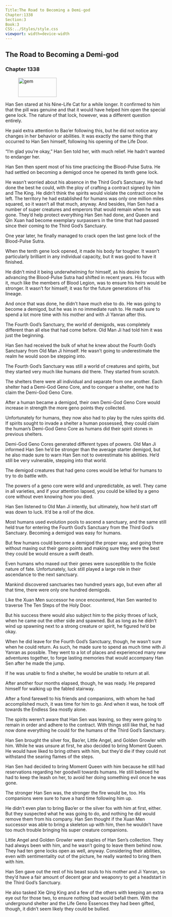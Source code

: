 ```yaml
---
Title:The Road to Becoming a Demi-god 
Chapter:1338 
Section:3 
Book:3 
CSS:../Styles/style.css 
viewport: width=device-width
---
```

  
## The Road to Becoming a Demi-god
### Chapter 1338
  
<figure>
	<img src="../Images/gem.gif" alt="gem" id="gem" width="120" height="60" />
</figure>
  

  
Han Sen stared at his Nine-Life Cat for a while longer. It confirmed to him that the pill was genuine and that it would have helped him open the special gene lock. The nature of that lock, however, was a different question entirely.

He paid extra attention to Bao’er following this, but he did not notice any changes in her behavior or abilities. It was exactly the same thing that occurred to Han Sen himself, following his opening of the Life Door.

“I’m glad you’re okay,” Han Sen told her, with much relief. He hadn’t wanted to endanger her.

Han Sen then spent most of his time practicing the Blood-Pulse Sutra. He had settled on becoming a demigod once he opened its tenth gene lock.

He wasn’t worried about his absence in the Third God’s Sanctuary. He had done the best he could, with the ploy of crafting a contract signed by him and The King. He didn’t think the spirits would violate the contract once he left. The territory he had established for humans was only one million miles squared, so it wasn’t all that much, anyway. And besides, Han Sen had a number of super creatures and emperors that would remain when he was gone. They’d help protect everything Han Sen had done, and Queen and Qin Xuan had become exemplary surpassers in the time that had passed since their coming to the Third God’s Sanctuary.

One year later, he finally managed to crack open the last gene lock of the Blood-Pulse Sutra.

When the tenth gene lock opened, it made his body far tougher. It wasn’t particularly brilliant in any individual capacity, but it was good to have it finished.

He didn’t mind it being underwhelming for himself, as his desire for advancing the Blood-Pulse Sutra had shifted in recent years. His focus with it, much like the members of Blood Legion, was to ensure his heirs would be stronger. It wasn’t for himself; it was for the future generations of his lineage.

And once that was done, he didn’t have much else to do. He was going to become a demigod, but he was in no immediate rush to. He made sure to spend a lot more time with his mother and with Ji Yanran after this.

The Fourth God’s Sanctuary, the world of demigods, was completely different than all else that had come before. Old Man Ji had told him it was just the beginning.

Han Sen had received the bulk of what he knew about the Fourth God’s Sanctuary from Old Man Ji himself. He wasn’t going to underestimate the realm he would soon be stepping into.

The Fourth God’s Sanctuary was still a world of creatures and spirits, but they started very much like humans did there. They started from scratch.

The shelters there were all individual and separate from one another. Each shelter had a Demi-God Geno Core, and to conquer a shelter, one had to claim the Demi-God Geno Core.

After a human became a demigod, their own Demi-God Geno Core would increase in strength the more geno points they collected.

Unfortunately for humans, they now also had to play by the rules spirits did. If spirits sought to invade a shelter a human possessed, they could claim the human’s Demi-God Geno Core as humans did their spirit stones in previous shelters.

Demi-God Geno Cores generated different types of powers. Old Man Ji informed Han Sen he’d be stronger than the average starter demigod, but he also made sure to warn Han Sen not to overestimate his abilities. He’d still be very vulnerable, stepping into that world.

The demigod creatures that had geno cores would be lethal for humans to try to do battle with.

The powers of a geno core were wild and unpredictable, as well. They came in all varieties, and if your attention lapsed, you could be killed by a geno core without even knowing how you died.

Han Sen listened to Old Man Ji intently, but ultimately, how he’d start off was down to luck. It’d be a roll of the dice.

Most humans used evolution pools to ascend a sanctuary, and the same still held true for entering the Fourth God’s Sanctuary from the Third God’s Sanctuary. Becoming a demigod was easy for humans.

But few humans could become a demigod the proper way, and going there without maxing out their geno points and making sure they were the best they could be would ensure a swift death.

Even humans who maxed out their genes were susceptible to the fickle nature of fate. Unfortunately, luck still played a large role in their ascendance to the next sanctuary.

Mankind discovered sanctuaries two hundred years ago, but even after all that time, there were only one hundred demigods.

Like the Xuan Men successor he once encountered, Han Sen wanted to traverse The Ten Steps of the Holy Door.

But his success there would also subject him to the picky throes of luck, when he came out the other side and spawned. But as long as he didn’t wind up spawning next to a strong creature or spirit, he figured he’d be okay.

When he did leave for the Fourth God’s Sanctuary, though, he wasn’t sure when he could return. As such, he made sure to spend as much time with Ji Yanran as possible. They went to a lot of places and experienced many new adventures together, to forge lasting memories that would accompany Han Sen after he made the jump.

If he was unable to find a shelter, he would be unable to return at all.

After another four months elapsed, though, he was ready. He prepared himself for walking up the fabled stairway.

After a fond farewell to his friends and companions, with whom he had accomplished much, it was time for him to go. And when it was, he took off towards the Endless Sea mostly alone.

The spirits weren’t aware that Han Sen was leaving, so they were going to remain in order and adhere to the contract. With things still like that, he had now done everything he could for the humans of the Third God’s Sanctuary.

Han Sen brought the silver fox, Bao’er, Little Angel, and Golden Growler with him. While he was unsure at first, he also decided to bring Moment Queen. He would have liked to bring others with him, but they’d die if they could not withstand the searing flames of the steps.

Han Sen had decided to bring Moment Queen with him because he still had reservations regarding her goodwill towards humans. He still believed he had to keep the leash on her, to avoid her doing something evil once he was gone.

The stronger Han Sen was, the stronger the fire would be, too. His companions were sure to have a hard time following him up.

He didn’t even plan to bring Bao’er or the silver fox with him at first, either. But they suspected what he was going to do, and nothing he did would remove them from his company. Han Sen thought if the Xuan Men successor was able to bring a skeleton up with him, then he wouldn’t have too much trouble bringing his super creature companions.

Little Angel and Golden Growler were staples of Han Sen’s collection. They had always been with him, and he wasn’t going to leave them behind now. They had ten gene locks open as well, anyway. Considering their abilities, even with sentimentality out of the picture, he really wanted to bring them with him.

Han Sen gave out the rest of his beast souls to his mother and Ji Yanran, so they’d have a fair amount of decent gear and weaponry to get a headstart in the Third God’s Sanctuary.

He also tasked Xie Qing King and a few of the others with keeping an extra eye out for those two, to ensure nothing bad would befall them. With the underground shelter and the Life Geno Essences they had been gifted, though, it didn’t seem likely they could be bullied.